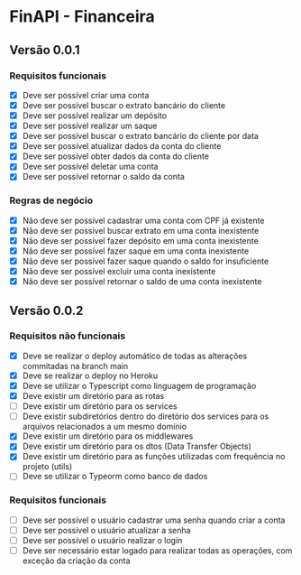 # FinAPI - Financeira

## Versão 0.0.1

### Requisitos funcionais

- [x] Deve ser possível criar uma conta
- [x] Deve ser possível buscar o extrato bancário do cliente
- [x] Deve ser possível realizar um depósito
- [x] Deve ser possível realizar um saque
- [x] Deve ser possível buscar o extrato bancário do cliente por data
- [x] Deve ser possível atualizar dados da conta do cliente
- [x] Deve ser possível obter dados da conta do cliente
- [x] Deve ser possível deletar uma conta
- [x] Deve ser possível retornar o saldo da conta

### Regras de negócio

- [x] Não deve ser possível cadastrar uma conta com CPF já existente
- [x] Não deve ser possível buscar extrato em uma conta inexistente
- [x] Não deve ser possível fazer depósito em uma conta inexistente
- [x] Não deve ser possível fazer saque em uma conta inexistente
- [x] Não deve ser possível fazer saque quando o saldo for insuficiente
- [x] Não deve ser possível excluir uma conta inexistente
- [x] Não deve ser possível retornar o saldo de uma conta inexistente

## Versão 0.0.2

### Requisitos não funcionais

- [x] Deve se realizar o deploy automático de todas as alterações commitadas na branch main
- [x] Deve se realizar o deploy no Heroku
- [x] Deve se utilizar o Typescript como linguagem de programação
- [x] Deve existir um diretório para as rotas
- [ ] Deve existir um diretório para os services
- [ ] Deve existir subdiretórios dentro do diretório dos services para os arquivos relacionados a um mesmo domínio
- [x] Deve existir um diretório para os middlewares
- [x] Deve existir um diretório para os dtos (Data Transfer Objects)
- [x] Deve existir um diretório para as funções utilizadas com frequência no projeto (utils)
- [ ] Deve se utilizar o Typeorm como banco de dados

### Requisitos funcionais

- [ ] Deve ser possível o usuário cadastrar uma senha quando criar a conta
- [ ] Deve ser possível o usuário atualizar a senha
- [ ] Deve ser possível o usuário realizar o login
- [ ] Deve ser necessário estar logado para realizar todas as operações, com exceção da criação da conta
